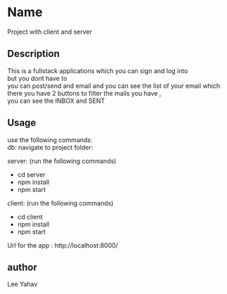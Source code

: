 # Name

Project with client and server 


## Description

This is a fullstack applications which you can sign and log into    
but you dont have to    
you can post/send and email and you can see the   list of your email which there you have 2 buttons to filter the mails you have ,   
you can see the INBOX and SENT


## Usage

use the following commands:   
db:
navigate to project folder:

server: (run the following commands)    
- cd server 
- npm install 
- npm start 

client: (run the following commands)
- cd client
- npm install 
- npm start
       
Url for the app : http://localhost:8000/


## author 
Lee Yahav